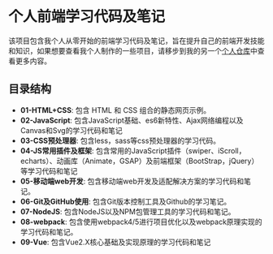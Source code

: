 <h1>个人前端学习代码及笔记</h1>
<p>该项目包含我个人从零开始的前端学习代码及笔记，旨在提升自己的前端开发技能和知识，如果想要查看我个人制作的一些项目，请移步到我的另一个<a href="https://github.com/Sakurakash/project">个人仓库</a>中查看更多内容。
</p>
<h2>目录结构</h2>
<ul>
	<li><strong>01-HTML+CSS</strong>: 包含 HTML 和 CSS 组合的静态网页示例。</li>
	<li><strong>02-JavaScript</strong>: 包含JavaScript基础、es6新特性、Ajax网络编程以及Canvas和Svg的学习代码和笔记</li>
	<li><strong>03-CSS预处理器</strong>: 包含less，sass等css预处理器的学习代码。</li>
	<li><strong>04-JS常用插件及框架</strong>: 包含常用的JavaScript插件（swiper、iScroll，echarts）、动画库（Animate，GSAP）及前端框架（BootStrap，jQuery）等学习代码和笔记</li>
	<li><strong>05-移动端web开发</strong>: 包含移动端web开发及适配解决方案的学习代码和笔记。</li>
	<li><strong>06-Git及GitHub使用</strong>: 包含Git版本控制工具及Github的学习笔记。</li>
	<li><strong>07-NodeJS</strong>: 包含NodeJS以及NPM包管理工具的学习代码和笔记。</li>
	<li><strong>08-webpack</strong>: 包含使用webpack4/5进行项目优化以及webpack原理实现的学习代码和笔记。</li>
    <li><strong>09-Vue</strong>: 包含Vue2.X核心基础及实现原理的学习代码和笔记</li>
</ul>
